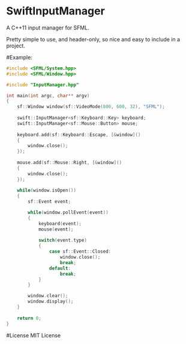 SwiftInputManager
=================

A C++11 input manager for SFML.

Pretty simple to use, and header-only, so nice and easy to include in a project.

#Example:
```c++
#include <SFML/System.hpp>
#include <SFML/Window.hpp>

#include "InputManager.hpp"

int main(int argc, char** argv)
{
	sf::Window window(sf::VideoMode(800, 600, 32), "SFML");
	
	swift::InputManager<sf::Keyboard::Key> keyboard;
	swift::InputManager<sf::Mouse::Button> mouse;
	
	keyboard.add(sf::Keyboard::Escape, [&window]()
	{
		window.close();
	});
	
	mouse.add(sf::Mouse::Right, [&window]()
	{
		window.close();
	});
	
	while(window.isOpen())
	{
		sf::Event event;

		while(window.pollEvent(event))
		{
			keyboard(event);
			mouse(event);
			
			switch(event.type)
			{
				case sf::Event::Closed:
					window.close();
					break;
				default:
					break;
			}
		}

		window.clear();
		window.display();
	}
	
	return 0;
}
```

#License
MIT License
